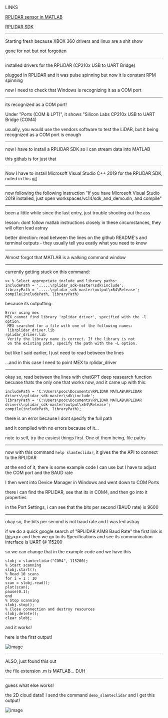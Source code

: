LINKS<p>
[RPLIDAR sensor in MATLAB](https://github.com/mathworks/Streamer-Slamtec-RPLIDAR-Sensor-in-MATLAB)<p>
[RPLIDAR SDK](https://github.com/Slamtec/rplidar_sdk)<p>

---

Starting fresh because XBOX 360 drivers and linux are a shit show <p>
gone for not but not forgotten <p>

---

installed drivers for the RPLiDAR (CP210x USB to UART Bridge) <p>
plugged in RPLiDAR and it was pulse spinning but now it is constant RPM spinning <p>
now I need to check that Windows is recognizing it as a COM port <p>

---

its recognized as a COM port! <p>
Under "Ports (COM & LPT)", it shows "Silicon Labs CP210x USB to UART Bridge (COM4) <p>
usually, you would use the vendors software to test the LiDAR, but it being recognized as a COM port is enough <p>

---

now I have to install a RPLIDAR SDK so I can stream data into MATLAB <p>
this [github](https://github.com/mathworks/Streamer-Slamtec-RPLIDAR-Sensor-in-MATLAB) is for just that <p>

---

Now I have to install Microsoft Visual Studio C++ 2019 for the RPLIDAR SDK, noted in this [git](https://github.com/Slamtec/rplidar_sdk) <p>

---

now following the following instruction "If you have Microsoft Visual Studio 2019 installed, just open workspaces/vc14/sdk_and_demo.sln, and compile" <p>

---

been a little while since the last entry, just trouble shooting out the ass <p>
lesson: dont follow matlab instructions closely in these circumstances, they will often lead astray <p>
better direction: read between the lines on the github README's and terminal outputs - they usually tell you exatly what you need to know <p>

---

Almost forgot that MATLAB is a walking command window <p>

---

currently getting stuck on this command:
```
>> % Select appropriate include and library paths:
includePath = '.....\rplidar_sdk-master\sdk\include';
libraryPath = '.....\rplidar_sdk-master\output\x64\Release';
compile(includePath, libraryPath)
```
because its outputting:
```
Error using mex
MEX cannot find library 'rplidar_driver', specified with the -l option.
 MEX searched for a file with one of the following names:
 librplidar_driver.lib
rplidar_driver.lib
 Verify the library name is correct. If the library is not
 on the existing path, specify the path with the -L option.
```
but like I said earlier, I just need to read between the lines<p>
...and in this case I need to point MEX to rplidar_driver<p>

---

okay so, read between the lines with chatGPT deep reasearch function becuase thats the only one that works now, and it came up with this:
```
includePath = 'C:\Users\pooc\Documents\RPLIDAR MATLAB\RPLIDAR drivers\rplidar_sdk-master\sdk\include';
libraryPath = 'C:\Users\pooc\Documents\RPLIDAR MATLAB\RPLIDAR drivers\rplidar_sdk-master\output\x64\Release';
compile(includePath, libraryPath);
```
there is an error because I dont specify the full path<p>
and it compiled with no errors because of it... <p>
note to self, try the easiest things first. One of them being, file paths <p>

---

now with this command ```help slamteclidar```, it gives the the API to connect to the RPLIDAR<p>
at the end of it, there is some  example code I can use but I have to adjust the COM port and the BAUD rate<p>
I then went into Device Manager in Windows and went down to COM Ports<p>
there i can find the RPLIDAR, see that its in COM4, and then go into it properties<p>
in the Port Settings, i can see that the bits per second (BAUD rate) is 9600<p>

---

okay so, the bits per second is not baud rate and I was led astray<p>
if we do a quick google search of "RPLIDAR A1M8 Baud Rate" the first link is [this](https://www.waveshare.com/wiki/RPLIDAR_A1#:~:text=How%20to%20Work,-The%20standard%20configuration&text=Note:%20When%20using%20the%20radar,be%20lower%20than%201.6V.)<p>
and then we go to its Specifications and see its communication interface is UART @ 115200<p>
so we can change that in the example code and we have this
```
slobj = slamteclidar("COM4", 115200);
% Start scanning
slobj.start();
% Read 10 scans
for i = 1 : 10
scan = slobj.read();
plot(scan);
pause(0.1);
end
% Stop scanning
slobj.stop();
% Close connection and destroy resources
slobj.delete();
clear slobj;
```
and it works!<p>
here is the first output!<p>
![image](https://github.com/user-attachments/assets/3c1222be-19bd-4393-8adb-2e8f18d8bad7)

---

ALSO, just found this out<p>
the file extension .m is MATLAB... DUH<p>

---

guess what else works!<p>
the 2D cloud data!!
I send the command ```demo_slamteclidar```
and I get this output!<p>
![image](https://github.com/user-attachments/assets/e4edfd8b-46ee-45e0-8aac-69ae3395e99e)


